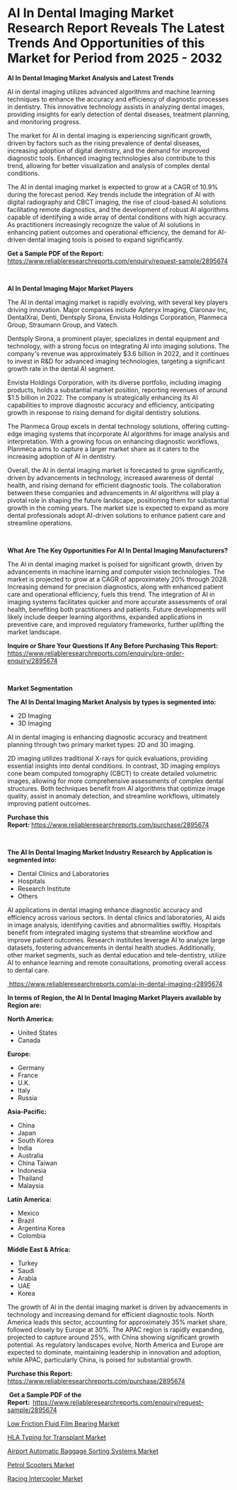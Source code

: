 <p><h1>AI In Dental Imaging Market Research Report Reveals The Latest Trends And Opportunities of this Market for Period from 2025 - 2032</h1></p><p><strong>AI In Dental Imaging Market Analysis and Latest Trends</strong></p>
<p><p>AI in dental imaging utilizes advanced algorithms and machine learning techniques to enhance the accuracy and efficiency of diagnostic processes in dentistry. This innovative technology assists in analyzing dental images, providing insights for early detection of dental diseases, treatment planning, and monitoring progress. </p><p>The market for AI in dental imaging is experiencing significant growth, driven by factors such as the rising prevalence of dental diseases, increasing adoption of digital dentistry, and the demand for improved diagnostic tools. Enhanced imaging technologies also contribute to this trend, allowing for better visualization and analysis of complex dental conditions.</p><p>The AI in dental imaging market is expected to grow at a CAGR of 10.9% during the forecast period. Key trends include the integration of AI with digital radiography and CBCT imaging, the rise of cloud-based AI solutions facilitating remote diagnostics, and the development of robust AI algorithms capable of identifying a wide array of dental conditions with high accuracy. As practitioners increasingly recognize the value of AI solutions in enhancing patient outcomes and operational efficiency, the demand for AI-driven dental imaging tools is poised to expand significantly.</p></p>
<p><strong>Get a Sample PDF of the Report:&nbsp;</strong> <a href="https://www.reliableresearchreports.com/enquiry/request-sample/2895674?utm_campaign=16&utm_medium=2&utm_source=Github&utm_content=ia&utm_term=15032025&utm_id=ai-in-dental-imaging">https://www.reliableresearchreports.com/enquiry/request-sample/2895674</a></p>
<p>&nbsp;</p>
<p><strong>AI In Dental Imaging Major Market Players</strong></p>
<p><p>The AI in dental imaging market is rapidly evolving, with several key players driving innovation. Major companies include Apteryx Imaging, Claronav Inc, DentalXrai, Denti, Dentsply Sirona, Envista Holdings Corporation, Planmeca Group, Straumann Group, and Vatech. </p><p>Dentsply Sirona, a prominent player, specializes in dental equipment and technology, with a strong focus on integrating AI into imaging solutions. The company's revenue was approximately $3.6 billion in 2022, and it continues to invest in R&D for advanced imaging technologies, targeting a significant growth rate in the dental AI segment.</p><p>Envista Holdings Corporation, with its diverse portfolio, including imaging products, holds a substantial market position, reporting revenues of around $1.5 billion in 2022. The company is strategically enhancing its AI capabilities to improve diagnostic accuracy and efficiency, anticipating growth in response to rising demand for digital dentistry solutions.</p><p>The Planmeca Group excels in dental technology solutions, offering cutting-edge imaging systems that incorporate AI algorithms for image analysis and interpretation. With a growing focus on enhancing diagnostic workflows, Planmeca aims to capture a larger market share as it caters to the increasing adoption of AI in dentistry.</p><p>Overall, the AI in dental imaging market is forecasted to grow significantly, driven by advancements in technology, increased awareness of dental health, and rising demand for efficient diagnostic tools. The collaboration between these companies and advancements in AI algorithms will play a pivotal role in shaping the future landscape, positioning them for substantial growth in the coming years. The market size is expected to expand as more dental professionals adopt AI-driven solutions to enhance patient care and streamline operations.</p></p>
<p>&nbsp;</p>
<p><strong>What Are The Key Opportunities For AI In Dental Imaging Manufacturers?</strong></p>
<p><p>The AI in dental imaging market is poised for significant growth, driven by advancements in machine learning and computer vision technologies. The market is projected to grow at a CAGR of approximately 20% through 2028. Increasing demand for precision diagnostics, along with enhanced patient care and operational efficiency, fuels this trend. The integration of AI in imaging systems facilitates quicker and more accurate assessments of oral health, benefiting both practitioners and patients. Future developments will likely include deeper learning algorithms, expanded applications in preventive care, and improved regulatory frameworks, further uplifting the market landscape.</p></p>
<p><strong>Inquire or Share Your Questions If Any Before Purchasing This Report:</strong> <a href="https://www.reliableresearchreports.com/enquiry/pre-order-enquiry/2895674?utm_campaign=16&utm_medium=2&utm_source=Github&utm_content=ia&utm_term=15032025&utm_id=ai-in-dental-imaging">https://www.reliableresearchreports.com/enquiry/pre-order-enquiry/2895674</a></p>
<p>&nbsp;</p>
<p><strong>Market Segmentation</strong></p>
<p><strong>The AI In Dental Imaging Market Analysis by types is segmented into:</strong></p>
<p><ul><li>2D Imaging</li><li>3D Imaging</li></ul></p>
<p><p>AI in dental imaging is enhancing diagnostic accuracy and treatment planning through two primary market types: 2D and 3D imaging. </p><p>2D imaging utilizes traditional X-rays for quick evaluations, providing essential insights into dental conditions. In contrast, 3D imaging employs cone beam computed tomography (CBCT) to create detailed volumetric images, allowing for more comprehensive assessments of complex dental structures. Both techniques benefit from AI algorithms that optimize image quality, assist in anomaly detection, and streamline workflows, ultimately improving patient outcomes.</p></p>
<p><strong>Purchase this Report:&nbsp;</strong><a href="https://www.reliableresearchreports.com/purchase/2895674?utm_campaign=16&utm_medium=2&utm_source=Github&utm_content=ia&utm_term=15032025&utm_id=ai-in-dental-imaging">https://www.reliableresearchreports.com/purchase/2895674</a></p>
<p>&nbsp;</p>
<p><strong>The AI In Dental Imaging Market Industry Research by Application is segmented into:</strong></p>
<p><ul><li>Dental Clinics and Laboratories</li><li>Hospitals</li><li>Research Institute</li><li>Others</li></ul></p>
<p><p>AI applications in dental imaging enhance diagnostic accuracy and efficiency across various sectors. In dental clinics and laboratories, AI aids in image analysis, identifying cavities and abnormalities swiftly. Hospitals benefit from integrated imaging systems that streamline workflow and improve patient outcomes. Research institutes leverage AI to analyze large datasets, fostering advancements in dental health studies. Additionally, other market segments, such as dental education and tele-dentistry, utilize AI to enhance learning and remote consultations, promoting overall access to dental care.</p></p>
<p><a href="https://www.reliableresearchreports.com/ai-in-dental-imaging-r2895674?utm_campaign=16&utm_medium=2&utm_source=Github&utm_content=ia&utm_term=15032025&utm_id=ai-in-dental-imaging">&nbsp;https://www.reliableresearchreports.com/ai-in-dental-imaging-r2895674</a></p>
<p><strong>In terms of Region, the AI In Dental Imaging Market Players available by Region are:</strong></p>
<p>
    <p> <strong> North America: </strong>
        <ul>
            <li>United States</li>
            <li>Canada</li>
        </ul>
        </p> 
    <p> <strong> Europe: </strong>
        <ul>
            <li>Germany</li>
            <li>France</li>
            <li>U.K.</li>
            <li>Italy</li>
            <li>Russia</li>
        </ul>
        </p> 
    <p> <strong> Asia-Pacific: </strong>
        <ul>
            <li>China</li>
            <li>Japan</li>
            <li>South Korea</li>
            <li>India</li>
            <li>Australia</li>
            <li>China Taiwan</li>
            <li>Indonesia</li>
            <li>Thailand</li>
            <li>Malaysia</li>
        </ul>
        </p> 
    <p> <strong> Latin America: </strong>
        <ul>
            <li>Mexico</li>
            <li>Brazil</li>
            <li>Argentina Korea</li>
            <li>Colombia</li>
        </ul>
        </p> 
    <p> <strong> Middle East & Africa: </strong>
        <ul>
            <li>Turkey</li>
            <li>Saudi</li>
            <li>Arabia</li>
            <li>UAE</li>
            <li>Korea</li>
        </ul>
    </p>
    </p>
<p><p>The growth of AI in the dental imaging market is driven by advancements in technology and increasing demand for efficient diagnostic tools. North America leads this sector, accounting for approximately 35% market share, followed closely by Europe at 30%. The APAC region is rapidly expanding, projected to capture around 25%, with China showing significant growth potential. As regulatory landscapes evolve, North America and Europe are expected to dominate, maintaining leadership in innovation and adoption, while APAC, particularly China, is poised for substantial growth.</p></p>
<p><strong>Purchase this Report: </strong><a href="https://www.reliableresearchreports.com/purchase/2895674?utm_campaign=16&utm_medium=2&utm_source=Github&utm_content=ia&utm_term=15032025&utm_id=ai-in-dental-imaging">https://www.reliableresearchreports.com/purchase/2895674</a></p>
<p>&nbsp;<strong>Get a Sample PDF of the Report:&nbsp;&nbsp;</strong><a href="https://www.reliableresearchreports.com/enquiry/request-sample/2895674?utm_campaign=16&utm_medium=2&utm_source=Github&utm_content=ia&utm_term=15032025&utm_id=ai-in-dental-imaging">https://www.reliableresearchreports.com/enquiry/request-sample/2895674</a></p>
<p><strong></strong></p>
<p><p><a href="https://github.com/thanenegenqa/Market-Research-Report-List-1/blob/main/low-friction-fluid-film-bearing-market.md?utm_campaign=16&utm_medium=2&utm_source=Github&utm_content=ia&utm_term=15032025&utm_id=ai-in-dental-imaging">Low Friction Fluid Film Bearing Market</a></p><p><a href="https://github.com/lelkohydesyj/Market-Research-Report-List-1/blob/main/hla-typing-for-transplant-market.md?utm_campaign=16&utm_medium=2&utm_source=Github&utm_content=ia&utm_term=15032025&utm_id=ai-in-dental-imaging">HLA Typing for Transplant Market</a></p><p><a href="https://github.com/cezilfinerv9/Market-Research-Report-List-1/blob/main/airport-automatic-baggage-sorting-systems-market.md?utm_campaign=16&utm_medium=2&utm_source=Github&utm_content=ia&utm_term=15032025&utm_id=ai-in-dental-imaging">Airport Automatic Baggage Sorting Systems Market</a></p><p><a href="https://github.com/jenevycachat/Market-Research-Report-List-1/blob/main/petrol-scooters-market.md?utm_campaign=16&utm_medium=2&utm_source=Github&utm_content=ia&utm_term=15032025&utm_id=ai-in-dental-imaging">Petrol Scooters Market</a></p><p><a href="https://github.com/cachaskluwe/Market-Research-Report-List-1/blob/main/racing-intercooler-market.md?utm_campaign=16&utm_medium=2&utm_source=Github&utm_content=ia&utm_term=15032025&utm_id=ai-in-dental-imaging">Racing Intercooler Market</a></p></p>